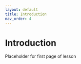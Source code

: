 ```yaml
---
layout: default
title: Introduction
nav_order: 4
---
```

# Introduction
Placeholder for first page of lesson
